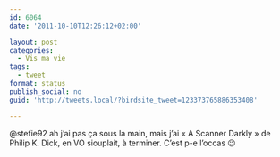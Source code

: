 ```yaml
---
id: 6064
date: '2011-10-10T12:26:12+02:00'

layout: post
categories:
  - Vis ma vie
tags:
  - tweet
format: status
publish_social: no
guid: 'http://tweets.local/?birdsite_tweet=123373765886353408'

---
```


@stefie92 ah j’ai pas ça sous la main, mais j’ai « A Scanner Darkly » de Philip K. Dick, en VO siouplait, à terminer. C’est p-e l’occas 😉